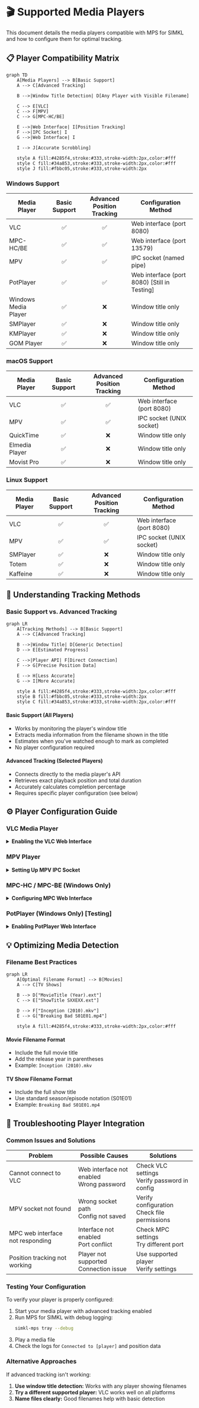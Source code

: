 # 🎬 Supported Media Players

This document details the media players compatible with MPS for SIMKL and how to configure them for optimal tracking.

## 📋 Player Compatibility Matrix

```mermaid
graph TD
    A[Media Players] --> B[Basic Support]
    A --> C[Advanced Tracking]
    
    B -->|Window Title Detection| D[Any Player with Visible Filename]
    
    C --> E[VLC]
    C --> F[MPV]
    C --> G[MPC-HC/BE]
    
    E -->|Web Interface| I[Position Tracking]
    F -->|IPC Socket| I
    G -->|Web Interface| I
    
    I --> J[Accurate Scrobbling]
    
    style A fill:#4285f4,stroke:#333,stroke-width:2px,color:#fff
    style C fill:#34a853,stroke:#333,stroke-width:2px,color:#fff
    style J fill:#fbbc05,stroke:#333,stroke-width:2px
```

### Windows Support

| Media Player | Basic Support | Advanced Position Tracking | Configuration Method |
|--------------|:-------------:|:---------------------------:|---------------------|
| VLC | ✅ | ✅ | Web interface (port 8080) |
| MPC-HC/BE | ✅ | ✅ | Web interface (port 13579) |
| MPV | ✅ | ✅ | IPC socket (named pipe) |
| PotPlayer | ✅ | ✅ | Web interface (port 8080) [Still in Testing] |
| Windows Media Player | ✅ | ❌ | Window title only |
| SMPlayer | ✅ | ❌ | Window title only |
| KMPlayer | ✅ | ❌ | Window title only |
| GOM Player | ✅ | ❌ | Window title only |

### macOS Support

| Media Player | Basic Support | Advanced Position Tracking | Configuration Method |
|--------------|:-------------:|:---------------------------:|---------------------|
| VLC | ✅ | ✅ | Web interface (port 8080) |
| MPV | ✅ | ✅ | IPC socket (UNIX socket) |
| QuickTime | ✅ | ❌ | Window title only |
| Elmedia Player | ✅ | ❌ | Window title only |
| Movist Pro | ✅ | ❌ | Window title only |

### Linux Support

| Media Player | Basic Support | Advanced Position Tracking | Configuration Method |
|--------------|:-------------:|:---------------------------:|---------------------|
| VLC | ✅ | ✅ | Web interface (port 8080) |
| MPV | ✅ | ✅ | IPC socket (UNIX socket) |
| SMPlayer | ✅ | ❌ | Window title only |
| Totem | ✅ | ❌ | Window title only |
| Kaffeine | ✅ | ❌ | Window title only |

## 🎯 Understanding Tracking Methods

### Basic Support vs. Advanced Tracking

```mermaid
graph LR
    A[Tracking Methods] --> B[Basic Support]
    A --> C[Advanced Tracking]
    
    B -->|Window Title| D[Generic Detection]
    D --> E[Estimated Progress]
    
    C -->|Player API| F[Direct Connection]
    F --> G[Precise Position Data]
    
    E --> H[Less Accurate]
    G --> I[More Accurate]
    
    style A fill:#4285f4,stroke:#333,stroke-width:2px,color:#fff
    style B fill:#fbbc05,stroke:#333,stroke-width:2px
    style C fill:#34a853,stroke:#333,stroke-width:2px,color:#fff
```

#### Basic Support (All Players)
- Works by monitoring the player's window title
- Extracts media information from the filename shown in the title
- Estimates when you've watched enough to mark as completed
- No player configuration required

#### Advanced Tracking (Selected Players)
- Connects directly to the media player's API
- Retrieves exact playback position and total duration
- Accurately calculates completion percentage
- Requires specific player configuration (see below)

## ⚙️ Player Configuration Guide

### VLC Media Player

<details>
<summary><b>Enabling the VLC Web Interface</b></summary>

1. Open VLC and go to **Tools** > **Preferences** (or **VLC** > **Preferences** on macOS)
2. Click **Show settings: All** at the bottom left
3. Navigate to **Interface** > **Main interfaces**
4. Check the box for **Web**
5. Go to **Interface** > **Main interfaces** > **Lua**
6. Set a password in **Lua HTTP Password** (recommended: `simkl`)
7. Keep the default port (8080) or change it if needed
8. Click **Save** and restart VLC

**Testing:** Open `http://localhost:8080` in your browser. You should see the VLC web interface.

**Configuration Options:**
```ini
# In .simkl_mps.env:
SIMKL_VLC_PORT=8080
SIMKL_VLC_PASSWORD=simkl
```
</details>

### MPV Player

<details>
<summary><b>Setting Up MPV IPC Socket</b></summary>

1. Create or locate the MPV configuration directory:
   - Windows: `%APPDATA%\mpv\`
   - macOS/Linux: `~/.config/mpv/`
2. Create or edit `mpv.conf` in this directory
3. Add the following line:
   ```
   # For Windows:
   input-ipc-server=\\.\pipe\mpvsocket
   
   # For macOS/Linux:
   input-ipc-server=/tmp/mpvsocket
   ```
4. Save the file and restart MPV

**IINA (macOS):** Open IINA Preferences > Advanced and add the socket configuration.

**Configuration Options:**
```ini
# In .simkl_mps.env:
# For Windows:
SIMKL_MPV_SOCKET_PATH=\\.\pipe\mpvsocket

# For macOS/Linux:
SIMKL_MPV_SOCKET_PATH=/tmp/mpvsocket
```
</details>

### MPC-HC / MPC-BE (Windows Only)

<details>
<summary><b>Configuring MPC Web Interface</b></summary>

1. Open MPC-HC/BE and go to **View** > **Options**
2. Navigate to **Player** > **Web Interface** (or just **Web Interface** in MPC-BE)
3. Check **Listen on port:** (default is 13579)
4. Click **OK** and restart MPC

**Testing:** Open `http://localhost:13579` in your browser. You should see the MPC web interface.

**Configuration Options:**
```ini
# In .simkl_mps.env:
SIMKL_MPC_PORT=13579
```
</details>

### PotPlayer (Windows Only) [Testing]

<details>
<summary><b>Enabling PotPlayer Web Interface</b></summary>

1. Open PotPlayer and press **F5** to open Preferences
2. Navigate to **Others** > **Web Control Interface**
3. Check **Listen to HTTP request on port:** (default is 8080)
4. Click **Apply** and **OK**, then restart PotPlayer

**Testing:** Open `http://localhost:8080` in your browser. You should see the PotPlayer web interface.

**Configuration Options:**
```ini
# In .simkl_mps.env:
SIMKL_POTPLAYER_PORT=8080
```
</details>

## 💡 Optimizing Media Detection

### Filename Best Practices

```mermaid
graph LR
    A[Optimal Filename Format] --> B[Movies]
    A --> C[TV Shows]
    
    B --> D["MovieTitle (Year).ext"]
    C --> E["ShowTitle SXXEXX.ext"]
    
    D --> F["Inception (2010).mkv"]
    E --> G["Breaking Bad S01E01.mp4"]
    
    style A fill:#4285f4,stroke:#333,stroke-width:2px,color:#fff
```

#### Movie Filename Format
- Include the full movie title
- Add the release year in parentheses
- Example: `Inception (2010).mkv`

#### TV Show Filename Format
- Include the full show title
- Use standard season/episode notation (S01E01)
- Example: `Breaking Bad S01E01.mp4`

## 🔧 Troubleshooting Player Integration

### Common Issues and Solutions

| Problem | Possible Causes | Solutions |
|---------|----------------|-----------|
| Cannot connect to VLC | Web interface not enabled<br>Wrong password | Check VLC settings<br>Verify password in config |
| MPV socket not found | Wrong socket path<br>Config not saved | Verify configuration<br>Check file permissions |
| MPC web interface not responding | Interface not enabled<br>Port conflict | Check MPC settings<br>Try different port |
| Position tracking not working | Player not supported<br>Connection issue | Use supported player<br>Verify settings |

### Testing Your Configuration

To verify your player is properly configured:

1. Start your media player with advanced tracking enabled
2. Run MPS for SIMKL with debug logging:
   ```bash
   simkl-mps tray --debug
   ```
3. Play a media file
4. Check the logs for `Connected to [player]` and position data

### Alternative Approaches

If advanced tracking isn't working:

1. **Use window title detection:** Works with any player showing filenames
2. **Try a different supported player:** VLC works well on all platforms
3. **Name files clearly:** Good filenames help with basic detection
